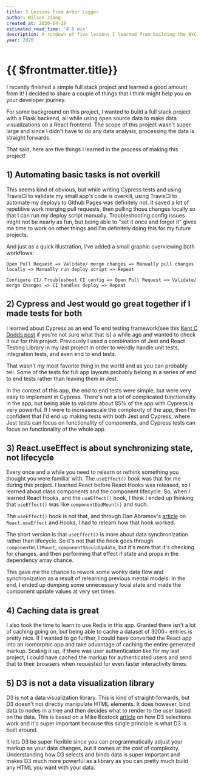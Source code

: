 ```yaml
---
title: 5 Lessons From Arbor Logger
author: Wilson Jiang
created_at: 2020-04-29
estimated_read_time: '4.5 min'
description: A rundown of five lessons I learned from building the NYC Arbor Logger project.
year: 2020
---
```


# {{ $frontmatter.title}}
I recently finished a simple full stack project and learned a good amount from it! I decided to share a couple of things that I think might help you on your developer journey.

For some background on this project, I wanted to build a full stack project with a Flask backend, all while using open source data to make data visualizations on a React frontend. The scope of this project wasn't super large and since I didn't have to do any data analysis, processing the data is straight forwards.

That said, here are five things I learned in the process of making this project!

## 1) Automating basic tasks is not overkill
This seems kind of obvious, but while writing Cypress tests and using TravisCI to validate my small app's code is overkill, using TravisCI to automate my deploys to Github Pages was definitely not. It saved a lot of repetitive work merging pull requests, then pulling those changes locally so that I can run my deploy script manually. Troubleshooting config issues might not be nearly as fun, but being able to "set it once and forget it" gives me time to work on other things and I'm definitely doing this for my future projects.

And just as a quick illustration, I've added a small graphic overviewing both workflows:
```
Open Pull Request => Validate/ merge changes => Manually pull changes locally => Manually run deploy script => Repeat

Configure CI/ Troubleshoot CI config => Open Pull Request => Validate/ merge Changes => CI handles deploy => Repeat
```

## 2) Cypress and Jest would go great together if I made tests for both
I learned about Cypress as an end To end testing framework(see this [Kent C Dodds post](https://kentcdodds.com/blog/unit-vs-integration-vs-e2e-tests) if you're not sure what that is) a while ago and wanted to check it out for this project. Previously I used a combination of Jest and React Testing Library in my last project in order to weirdly handle unit tests, integration tests, and even end to end tests.

That wasn't my most favorite thing in the world and as you can probably tell. Some of the tests for full app layouts probably belong in a series of end to end tests rather than leaving them in Jest.

In the context of this app, the end to end tests were simple, but were very easy to implement in Cypress. There's not a lot of complicated functionality in the app, but being able to validate about 85% of the app with Cypress is very powerful. If I were to increasescale the complexity of the app, then I'm confident that I'd end up making tests with both Jest and Cypress, where Jest tests can focus on functionality of components, and Cypress tests can focus on functionality of the whole app.

## 3) React.useEffect is about synchronizing state, not lifecycle
Every once and a while you need to relearn or rethink something you thought you were familiar with. The `useEffect()` hook was that for me during this project. I learned React before React Hooks was released, so I learned about class components and the component lifecycle. So, when I learned React Hooks, and the `useEffect()` hook, I think I ended up thinking that `useEffect()` was like `componentDidMount()` and such.

The `useEffect()` hook is not that, and through Dan Abramov's [article](https://overreacted.io/a-complete-guide-to-useeffect/) on `React.useEffect` and Hooks, I had to relearn how that hook worked.

The short version is that `useEffect()` is more about data synchronization rather than lifecycle. So it's not that the hook goes through `componentWillMount`, `componentShouldUpdate`, but it's more that it's checking for changes, and then performing that effect if state and props in the dependency array chance.

This gave me the chance to rework some wonky data flow and synchronization as a result of relearning previous mental models. In the end, I ended up dumping some unnecessary local state and made the component update values at very set times.

## 4) Caching data is great
I also took the time to learn to use Redis in this app. Granted there isn't a lot of caching going on, but being able to cache a dataset of 3000+ entries is pretty nice. If I wanted to go further, I could have converted the React app into an isomorphic app and take advantage of caching the entire generated markup. Scaling it up, if there was user authentication like for my last project, I could have cached the markup for authenticated users and send that to their browsers when requested for even faster interactivity times.

## 5) D3 is not a data visualization library
D3 is not a data visualization library. This is kind of straight-forwards, but D3 doesn't not directly manipulate HTML elements. It does however, bind data to nodes in a tree and then decides what to render to the user based on the data. This is based on a Mike Bostock [article](https://bost.ocks.org/mike/selection/) on how D3 selections work and it's super important because this single principle is what D3 is built around.

It lets D3 be super flexible since you can programmatically adjust your markup as your data changes, but it comes at the cost of complexity. Understanding how D3 selects and binds data is super important and makes D3 much more powerful as a library as you can pretty much build any HTML you want with your data.